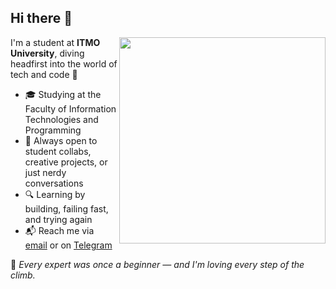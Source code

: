 ## Hi there 👋

<picture>
  <img src="111-ezgif.com-video-to-gif-converter.gif" height="330px" align="right">
</picture>

I'm a student at **ITMO University**, diving headfirst into the world of tech and code 🚀

- 🎓 Studying at the Faculty of Information Technologies and Programming
- 🤝 Always open to student collabs, creative projects, or just nerdy conversations
- 🔍 Learning by building, failing fast, and trying again
- 📬 Reach me via [email](garysina.vika@gmail.com) or on [Telegram](https://t.me/windless31)

🌱 _Every expert was once a beginner — and I'm loving every step of the climb._

